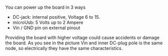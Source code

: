 
You can power up the board in 3 ways

* DC-jack: internal positive, Voltage 6 to 15.
* microUsb: 5 Volts up to 2 Ampere
* Vin / GND pin on external pinout

Providing the board with higher voltage could cause accidents or damage the board.
As you see in the picture Vin and inner DC-plug pole is the same node, so electrically they have the same characteristics.
